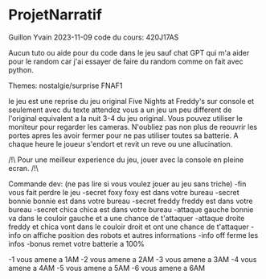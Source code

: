 # ProjetNarratif

Guillon Yvain
2023-11-09
code du cours: 420J17AS


Aucun tuto ou aide pour du code dans le jeu sauf chat GPT qui m'a aider pour le random car j'ai essayer de faire du random comme on fait avec python.


Themes: nostalgie/surprise
FNAF1

le jeu est une reprise du jeu original Five Nights at Freddy's sur console et seulement avec du texte attendez vous a un jeu un peu different de l'original equivalent a la nuit 3-4 du jeu original.
Vous pouvez utiliser le moniteur pour regarder les cameras. N'oubliez pas non plus de reouvrir les portes apres les avoir fermer pour ne pas utiliser toutes sa batterie.
A chaque heure le joueur s'endort et revit un reve ou une allucination.


/!\ Pour une meilleur experience du jeu, jouer avec la console en pleine ecran. /!\

Commande dev:
(ne pas lire si vous voulez jouer au jeu sans triche)
-fin 
	vous fait perdre le jeu
-secret foxy
	foxy est dans votre bureau
-secret bonnie
	bonnie est dans votre bureau
-secret freddy
	freddy est dans votre bureau
-secret chica
	chica est dans votre bureau
-attaque gauche
	bonnie va dans le couloir gauche et a une chance de t'attaquer
-attaque droite
	freddy et chica vont dans le couloir droit et ont une chance de t'attaquer
-info on
	affiche position des robots et autres informations
-info off
	ferme les infos
-bonus
	remet votre batterie a 100%

-1
	vous amene a 1AM
-2
	vous amene a 2AM
-3
	vous amene a 3AM
-4
	vous amene a 4AM
-5
	vous amene a 5AM
-6
	vous amene a 6AM
